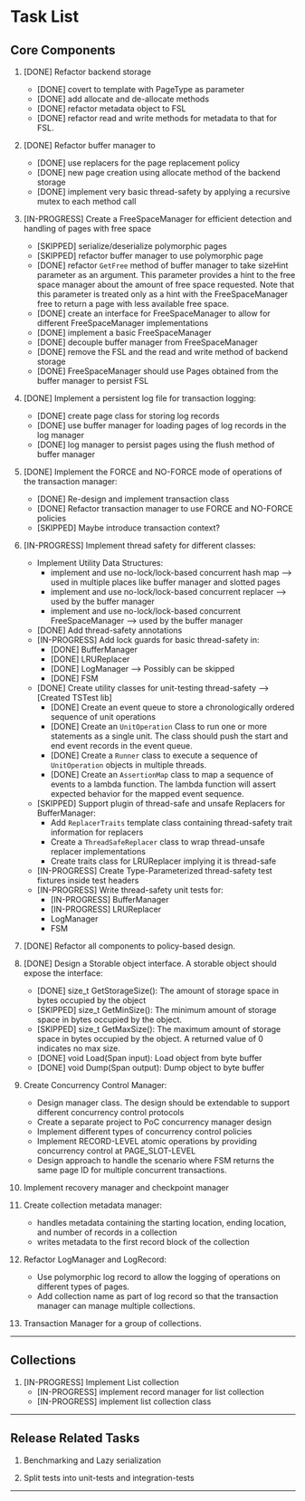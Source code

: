 <!--
 TODO.md - Persist
 
 Copyright 2021 Ketan Goyal
 
 Permission is hereby granted, free of charge, to any person obtaining a copy
 of this software and associated documentation files (the "Software"), to deal
 in the Software without restriction, including without limitation the rights
 to use, copy, modify, merge, publish, distribute, sublicense, and/or sell
 copies of the Software, and to permit persons to whom the Software is
 furnished to do so, subject to the following conditions:
 
 The above copyright notice and this permission notice shall be included in all
 copies or substantial portions of the Software.
 
 THE SOFTWARE IS PROVIDED "AS IS", WITHOUT WARRANTY OF ANY KIND, EXPRESS OR
 IMPLIED, INCLUDING BUT NOT LIMITED TO THE WARRANTIES OF MERCHANTABILITY,
 FITNESS FOR A PARTICULAR PURPOSE AND NONINFRINGEMENT. IN NO EVENT SHALL THE
 AUTHORS OR COPYRIGHT HOLDERS BE LIABLE FOR ANY CLAIM, DAMAGES OR OTHER
 LIABILITY, WHETHER IN AN ACTION OF CONTRACT, TORT OR OTHERWISE, ARISING FROM,
 OUT OF OR IN CONNECTION WITH THE SOFTWARE OR THE USE OR OTHER DEALINGS IN THE
 SOFTWARE.
-->

# Task List

## Core Components

1. [DONE] Refactor backend storage
    - [DONE] covert to template with PageType as parameter
    - [DONE] add allocate and de-allocate methods
    - [DONE] refactor metadata object to FSL
    - [DONE] refactor read and write methods for metadata to that for FSL.

2. [DONE] Refactor buffer manager to
    - [DONE] use replacers for the page replacement policy
    - [DONE] new page creation using allocate method of the backend storage
    - [DONE] implement very basic thread-safety by applying a recursive mutex to each method call

3. [IN-PROGRESS] Create a FreeSpaceManager for efficient detection and handling of pages with free space
    - [SKIPPED] serialize/deserialize polymorphic pages
    - [SKIPPED] refactor buffer manager to use polymorphic page
    - [DONE] refactor `GetFree` method of buffer manager to take sizeHint parameter as an argument. This parameter provides a hint to the free space manager about the amount of free space requested. Note that this parameter is treated only as a hint with the FreeSpaceManager free to return a page with less available free space.
    - [DONE] create an interface for FreeSpaceManager to allow for different FreeSpaceManager implementations
    - [DONE] implement a basic FreeSpaceManager
    - [DONE] decouple buffer manager from FreeSpaceManager
    - [DONE] remove the FSL and the read and write method of backend storage
    - [DONE] FreeSpaceManager should use Pages obtained from the buffer manager to persist FSL

4. [DONE] Implement a persistent log file for transaction logging:
    - [DONE] create page class for storing log records
    - [DONE] use buffer manager for loading pages of log records in the log manager
    - [DONE] log manager to persist pages using the flush method of buffer manager

5. [DONE] Implement the FORCE and NO-FORCE mode of operations of the transaction manager:
    - [DONE] Re-design and implement transaction class
    - [DONE] Refactor transaction manager to use FORCE and NO-FORCE policies
    - [SKIPPED] Maybe introduce transaction context?

6. [IN-PROGRESS] Implement thread safety for different classes:
    - Implement Utility Data Structures:
        - implement and use no-lock/lock-based concurrent hash map --> used in multiple places like buffer manager and slotted pages
        - implement and use no-lock/lock-based concurrent replacer --> used by the buffer manager
        - implement and use no-lock/lock-based concurrent FreeSpaceManager --> used by the buffer manager
    - [DONE] Add thread-safety annotations
    - [IN-PROGRESS] Add lock guards for basic thread-safety in:
        - [DONE] BufferManager
        - [DONE] LRUReplacer
        - [DONE] LogManager --> Possibly can be skipped
        - [DONE] FSM
    - [DONE] Create utility classes for unit-testing thread-safety --> [Created TSTest lib]
        - [DONE] Create an event queue to store a chronologically ordered sequence of unit operations
        - [DONE] Create an `UnitOperation` Class to run one or more statements as a single unit. The class should push the start and end event records in the event queue.
        - [DONE] Create a `Runner` class to execute a sequence of `UnitOperation` objects in multiple threads.
        - [DONE] Create an `AssertionMap` class to map a sequence of events to a lambda function. The lambda function will assert expected behavior for the mapped event sequence.
    - [SKIPPED] Support plugin of thread-safe and unsafe Replacers for BufferManager:
        - Add `ReplacerTraits` template class containing thread-safety trait information for replacers
        - Create a `ThreadSafeReplacer` class to wrap thread-unsafe replacer implementations
        - Create traits class for LRUReplacer implying it is thread-safe
    - [IN-PROGRESS] Create Type-Parameterized thread-safety test fixtures inside test headers
    - [IN-PROGRESS] Write thread-safety unit tests for:
        - [IN-PROGRESS] BufferManager
        - [IN-PROGRESS] LRUReplacer
        - LogManager
        - FSM

7. [DONE] Refactor all components to policy-based design.

8. [DONE] Design a Storable object interface. A storable object should expose the interface:
    - [DONE] size_t GetStorageSize(): The amount of storage space in bytes occupied by the object
    - [SKIPPED] size_t GetMinSize(): The minimum amount of storage space in bytes occupied by the object.
    -  [SKIPPED] size_t GetMaxSize(): The maximum amount of storage space in bytes occupied by the object. A returned value of 0 indicates no max size.
    - [DONE] void Load(Span input): Load object from byte buffer
    - [DONE] void Dump(Span output): Dump object to byte buffer

9. Create Concurrency Control Manager:
    - Design manager class. The design should be extendable to support different concurrency control protocols
    - Create a separate project to PoC concurrency manager design
    - Implement different types of concurrency control policies
    - Implement RECORD-LEVEL atomic operations by providing concurrency control at PAGE_SLOT-LEVEL
    - Design approach to handle the scenario where FSM returns the same page ID for multiple concurrent transactions.

10. Implement recovery manager and checkpoint manager

11. Create collection metadata manager:
    - handles metadata containing the starting location, ending location, and number of records in a collection
    - writes metadata to the first record block of the collection

12. Refactor LogManager and LogRecord:
    - Use polymorphic log record to allow the logging of operations on different types of pages.
    - Add collection name as part of log record so that the transaction manager can manage multiple collections.

13. Transaction Manager for a group of collections.

------------------------------------------------------------

## Collections

1. [IN-PROGRESS] Implement List collection
    - [IN-PROGRESS] implement record manager for list collection
    - [IN-PROGRESS] implement list collection class

------------------------------------------------------------

## Release Related Tasks

1. Benchmarking and Lazy serialization

2. Split tests into unit-tests and integration-tests

------------------------------------------------------------
